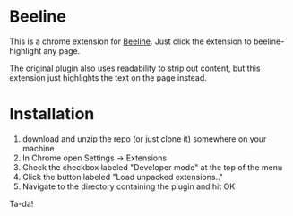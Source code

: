 # Beeline

This is a chrome extension for [Beeline](http://BeeLineReader.com).
Just click the extension to beeline-highlight any page.

The original plugin also uses readability to strip out content, but this extension just highlights the text on the page instead.

# Installation

1. download and unzip the repo (or just clone it) somewhere on your machine
2. In Chrome open Settings -> Extensions
3. Check the checkbox labeled "Developer mode" at the top of the menu
4. Click the button labeled "Load unpacked extensions.."
5. Navigate to the directory containing the plugin and hit OK

Ta-da!
